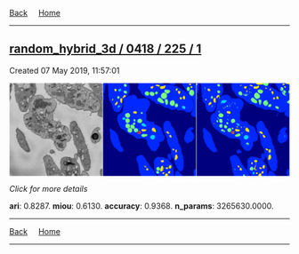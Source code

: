 
[Back](..)&nbsp;&nbsp;&nbsp;&nbsp;&nbsp;[Home](https://leapmanlab.github.io/snapshots)

---

<div class="summary"><a href="1"><h2>random_hybrid_3d / 0418 / 225 / 1</h2></a><p>Created 07 May 2019, 11:57:01
</p><a href="1"><img src="1/media/summary.png" align="center"></a><p>
<i>Click for more details</i>
</p></div>

**ari**: 0.8287. **miou**: 0.6130. **accuracy**: 0.9368. **n_params**: 3265630.0000. 

---

[Back](..)&nbsp;&nbsp;&nbsp;&nbsp;&nbsp;[Home](https://leapmanlab.github.io/snapshots)

---